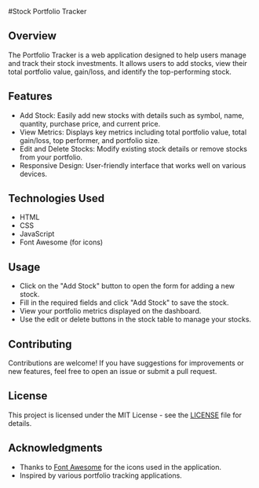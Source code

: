 
#Stock Portfolio Tracker

## Overview
The Portfolio Tracker is a web application designed to help users manage and track their stock investments. It allows users to add stocks, view their total portfolio value, gain/loss, and identify the top-performing stock.

## Features
- Add Stock: Easily add new stocks with details such as symbol, name, quantity, purchase price, and current price.
- View Metrics: Displays key metrics including total portfolio value, total gain/loss, top performer, and portfolio size.
- Edit and Delete Stocks: Modify existing stock details or remove stocks from your portfolio.
- Responsive Design: User-friendly interface that works well on various devices.

## Technologies Used
- HTML
- CSS
- JavaScript
- Font Awesome (for icons)

## Usage
- Click on the "Add Stock" button to open the form for adding a new stock.
- Fill in the required fields and click "Add Stock" to save the stock.
- View your portfolio metrics displayed on the dashboard.
- Use the edit or delete buttons in the stock table to manage your stocks.

## Contributing
Contributions are welcome! If you have suggestions for improvements or new features, feel free to open an issue or submit a pull request.

## License
This project is licensed under the MIT License - see the [LICENSE](LICENSE) file for details.

## Acknowledgments
- Thanks to [Font Awesome](https://fontawesome.com/) for the icons used in the application.
- Inspired by various portfolio tracking applications.
